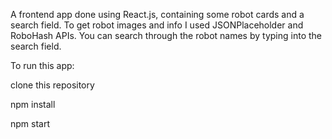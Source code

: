 A frontend app done using React.js, containing some robot cards and a search field.
To get robot images and info I used JSONPlaceholder and RoboHash APIs. You can search through the robot names by typing into the search field.

To run this app:

clone this repository

npm install

npm start
